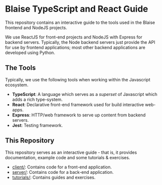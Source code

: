 # Blaise TypeScript and React Guide

This repository contains an interactive guide to the tools used in the Blaise
frontend and NodeJS projects.

We use ReactJS for front-end projects and NodeJS with Express for backend
servers. Typically, the Node backend servers just provide the API for use by
frontend applications; most other backend applications are developed using
Python.

## The Tools

Typically, we use the following tools when working within the Javascript
ecosystem.

- **TypeScript**: A language which serves as a _superset_ of Javascript which
    adds a rich type-system.
- **React**: Declarative front-end framework used for build interactive 
    web-apps.
- **Express**: HTTP/web framework to serve up content from backend servers.
- **Jest**: Testing framework.

## This Repository

This repository serves as an interactive guide - that is, it provides
documentation, example code and some tutorials & exercises.

- [client/](./client/): Contains code for a front-end application.
- [server/](./server/): Contains code for a back-end application.
- [tutorials/](./tutorials/): Contains guides and exercises.
